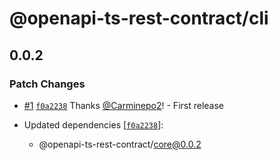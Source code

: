 # @openapi-ts-rest-contract/cli

## 0.0.2

### Patch Changes

- [#1](https://github.com/Carminepo2/openapi-ts-rest-contract/pull/1) [`f0a2238`](https://github.com/Carminepo2/openapi-ts-rest-contract/commit/f0a22385904fd582ce22f88335ff26f17525dbbb) Thanks [@Carminepo2](https://github.com/Carminepo2)! - First release

- Updated dependencies [[`f0a2238`](https://github.com/Carminepo2/openapi-ts-rest-contract/commit/f0a22385904fd582ce22f88335ff26f17525dbbb)]:
  - @openapi-ts-rest-contract/core@0.0.2
